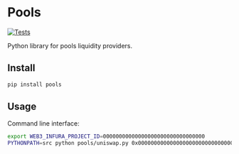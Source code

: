 # Pools

[![Tests](https://github.com/AndreMiras/libpools/workflows/Tests/badge.svg?branch=develop)](https://github.com/AndreMiras/libpools/actions?query=workflow%3ATests)

Python library for pools liquidity providers.

## Install
```sh
pip install pools
```

## Usage
Command line interface:
```sh
export WEB3_INFURA_PROJECT_ID=00000000000000000000000000000000
PYTHONPATH=src python pools/uniswap.py 0x000000000000000000000000000000000000dEaD
```
